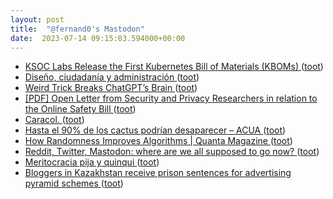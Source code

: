 ```yaml
---
layout: post
title:  "@fernand0's Mastodon"
date:  2023-07-14 09:15:03.594000+00:00
---
```

*  [KSOC Labs Release the First Kubernetes Bill of Materials (KBOMs) ](https://www.infoq.com/news/2023/06/kubernetes-bill-of-materials) ([toot](https://mastodon.social/@fernand0/110711675525068838))
*  [Diseño, ciudadanía y administración ](https://www.eventbrite.es/e/entradas-diseno-ciudadania-y-administracion-66021256254) ([toot](https://mastodon.social/@fernand0/110711493741842506))
*  [Weird Trick Breaks ChatGPT’s Brain ](https://futurism.com/weird-trick-breaks-chatgpt-brai) ([toot](https://mastodon.social/@fernand0/110711293083129419))
*  [[PDF] Open Letter from Security and Privacy Researchers in relation to the Online Safety Bill   ](https://haddadi.github.io/UKOSBOpenletter.pdf) ([toot](https://mastodon.social/@fernand0/110708031899723991))
*  [Caracol. ](https://avecesunafoto.wordpress.com/2023/07/13/caracol) ([toot](https://mastodon.social/@fernand0/110708019459835108))
*  [Hasta el 90% de los cactus podrían desaparecer – ACUA ](https://asociacionacua.org/hasta-el-90-de-los-cactus-podrian-desaparece) ([toot](https://mastodon.social/@fernand0/110707667870090435))
*  [How Randomness Improves Algorithms \| Quanta Magazine ](https://www.quantamagazine.org/how-randomness-improves-algorithms-20230403) ([toot](https://mastodon.social/@fernand0/110707528660699035))
*  [Reddit, Twitter, Mastodon: where are we all supposed to go now? ](https://www.theverge.com/2023/7/3/23782607/social-web-public-apps-end-reddit-twitter-mastodo) ([toot](https://mastodon.social/@fernand0/110707253687106800))
*  [Meritocracia pija y quinqui ](https://www.lavanguardia.com/opinion/20230704/9084545/meritocraciapija-quinqui.htm) ([toot](https://mastodon.social/@fernand0/110706459333052901))
*  [Bloggers in Kazakhstan receive prison sentences for advertising pyramid schemes ](https://globalvoices.org/2023/07/03/bloggers-in-kazakhstan-receive-prison-sentences-for-advertising-pyramid-schemes) ([toot](https://mastodon.social/@fernand0/110706350786312646))
